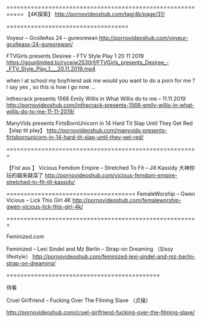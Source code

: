 



===========================================================
【4K探索】
http://pornovideoshub.com/tag/4k/page/31/


===================================

Voyeur – GcolleAss 24 – gureorewan
http://pornovideoshub.com/voyeur-gcolleass-24-gureorewan/ 

FTVGirls presents Desiree - FTV Style Play 1 20 11 2019
https://gounlimited.to/rycejw2530rf/FTVGirls_presents_Desiree_-_FTV_Style_Play_1___20.11.2019.mp4 

when I at school my boyfriend ask  me would you want to do a porn for me ?  I say yes , so this is how I go now ...

Inthecrack presents 1568 Emily Willis in What Willis do to me – 11.11.2019
http://pornovideoshub.com/inthecrack-presents-1568-emily-willis-in-what-willis-do-to-me-11-11-2019/ 


ManyVids presents FirtsBornUnicorn in 14 Hard Tit Slap Until They Get Red 【slap tit play】
http://pornovideoshub.com/manyvids-presents-firtsbornunicorn-in-14-hard-tit-slap-until-they-get-red/ 

=======================================================

【Fist ass 】
Vicious Femdom Empire – Stretched To Fit – Jill Kassidy  大神你玩的越来越深了 
http://pornovideoshub.com/vicious-femdom-empire-stretched-to-fit-jill-kassidy/ 

=====================================
FemaleWorship – Gwen Vicious – Lick This Girl 4K
http://pornovideoshub.com/femaleworship-gwen-vicious-lick-this-girl-4k/ 

=======================================================

Feminized.com 

Feminized – Lexi Sindel and Mz Berlin – Strap-on Dreaming    （Sissy lifestyle）
http://pornovideoshub.com/feminized-lexi-sindel-and-mz-berlin-strap-on-dreaming/    



============================================


待看

Cruel Girlfriend – Fucking Over The Filming Slave   （贞操）

http://pornovideoshub.com/cruel-girlfriend-fucking-over-the-filming-slave/ 
